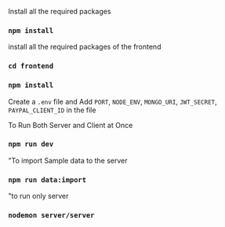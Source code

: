 Install all the required packages
### `npm install`

 install all the required packages of the frontend
### `cd frontend`
### `npm install`

 Create a `.env` file and Add `PORT`, `NODE_ENV`, `MONGO_URI`, `JWT_SECRET`, `PAYPAL_CLIENT_ID` in the file

 To Run Both Server and Client at Once
### `npm run dev`

 "To import Sample data to the server
### `npm run data:import`

 "to run only server
### `nodemon server/server`
